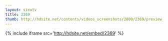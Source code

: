 ```yaml
---
layout: sieutv
title: 2369
thumb: http://hdsite.net/contents/videos_screenshots/2000/2369/preview_360p.mp4.jpg
---
```

{% include iframe src='http://hdsite.net/embed/2369' %}
 
